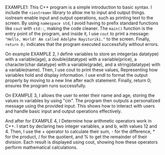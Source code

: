 EXAMPLE1: This C++ program is a simple introduction to basic syntax. I include the `<iostream>` library to allow me to input and output things. iostream enable input and output operations, such as printing text to the screen. By using `namespace std`, I avoid having to prefix standard functions like `cout` with `std::`, making the code cleaner. The `main()` function is the entry point of the program, and inside it, I use `cout` to print a message: `"Hello, World! Am called Adolphe Nayituriki."` to the screen. Finally, `return 0;` indicates that the program executed successfully without errors.

On example EXAMPLE 2, I define variables to store an integer(as datatype) with a variable(age), a double(datatype) with a variable(price), a character(char datatype) with a variable(grade), and a string(datatype) with a variable(name). Then, I use cout to print these values, Representing how variables hold and display information. I use endl to format the output properly by moving to a new line after each statement. Finally, return 0; ensures the program runs successfully.

On EXAMPLE 3, I allows the user to enter their name and age, storing the values in variables by using "cin". The program then outputs a personalized message using the provided input. This shows how to interact with users and handle basic input and output operations effectively.

And after for EXAMPLE 4, I Determine how arithmetic operators work in C++. I start by declaring two integer variables, a and b, with values 12 and 4. Then, I use the + operator to calculate their sum, - for the difference, * for the product, / for the quotient, and % to get the remainder of their division. Each result is displayed using cout, showing how these operators perform mathematical calculations.












